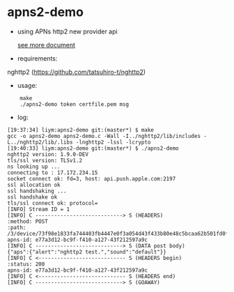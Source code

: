 # apns2-demo

* using APNs http2 new provider api

    [see more document](https://developer.apple.com/library/ios/documentation/NetworkingInternet/Conceptual/RemoteNotificationsPG/Chapters/APNsProviderAPI.html)



* requirements:

 nghttp2 (https://github.com/tatsuhiro-t/nghttp2)
 

* usage:
```
    make
    ./apns2-demo token certfile.pem msg
```    
    
* log:
```
[19:37:34] liym:apns2-demo git:(master*) $ make
gcc -o apns2-demo apns2-demo.c -Wall -I../nghttp2/lib/includes -L../nghttp2/lib/.libs -lnghttp2 -lssl -lcrypto
[19:40:33] liym:apns2-demo git:(master*) $ ./apns2-demo 
nghttp2 version: 1.9.0-DEV
tls/ssl version: TLSv1.2
ns looking up ...
connecting to : 17.172.234.15
socket connect ok: fd=3, host: api.push.apple.com:2197
ssl allocation ok
ssl handshaking ...
ssl handshake ok
tls/ssl connect ok: protocol= 
[INFO] Stream ID = 1
[INFO] C ----------------------------> S (HEADERS)
:method: POST
:path: /3/device/73f98e1833fa744403fb4447e0f3a054d43f433b80e48c5bcaa62b501fd0f956
apns-id: e77a3d12-bc9f-f410-a127-43f212597a9c
[INFO] C ----------------------------> S (DATA post body)
{"aps":{"alert":"nghttp2 test.","sound":"default"}}
[INFO] C <---------------------------- S (HEADERS begin)
:status: 200
apns-id: e77a3d12-bc9f-f410-a127-43f212597a9c
[INFO] C <---------------------------- S (HEADERS end)
[INFO] C ----------------------------> S (GOAWAY)
```